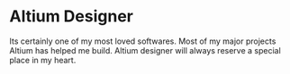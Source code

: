 # Altium Designer
Its certainly one of my most loved softwares. Most of my major projects Altium has helped me build. Altium designer will always reserve a special place in my heart.
